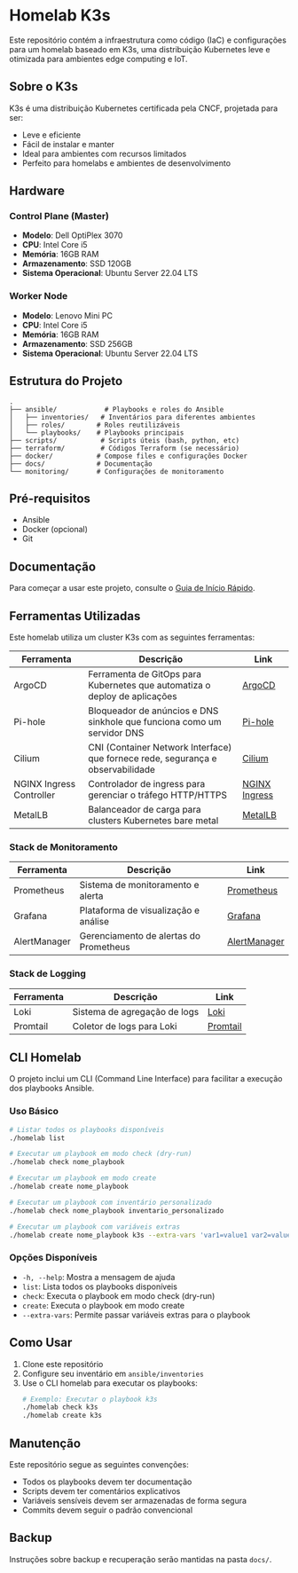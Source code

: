 # Homelab K3s

Este repositório contém a infraestrutura como código (IaC) e configurações para um homelab baseado em K3s, uma distribuição Kubernetes leve e otimizada para ambientes edge computing e IoT.

## Sobre o K3s

K3s é uma distribuição Kubernetes certificada pela CNCF, projetada para ser:
- Leve e eficiente
- Fácil de instalar e manter
- Ideal para ambientes com recursos limitados
- Perfeito para homelabs e ambientes de desenvolvimento

## Hardware

### Control Plane (Master)
- **Modelo**: Dell OptiPlex 3070
- **CPU**: Intel Core i5
- **Memória**: 16GB RAM
- **Armazenamento**: SSD 120GB
- **Sistema Operacional**: Ubuntu Server 22.04 LTS

### Worker Node
- **Modelo**: Lenovo Mini PC
- **CPU**: Intel Core i5
- **Memória**: 16GB RAM
- **Armazenamento**: SSD 256GB
- **Sistema Operacional**: Ubuntu Server 22.04 LTS

## Estrutura do Projeto

```
.
├── ansible/            # Playbooks e roles do Ansible
│   ├── inventories/   # Inventários para diferentes ambientes
│   ├── roles/        # Roles reutilizáveis
│   └── playbooks/    # Playbooks principais
├── scripts/           # Scripts úteis (bash, python, etc)
├── terraform/         # Códigos Terraform (se necessário)
├── docker/           # Compose files e configurações Docker
├── docs/             # Documentação
└── monitoring/       # Configurações de monitoramento
```

## Pré-requisitos

- Ansible
- Docker (opcional)
- Git

## Documentação

Para começar a usar este projeto, consulte o [Guia de Início Rápido](docs/getting_started.md).

## Ferramentas Utilizadas

Este homelab utiliza um cluster K3s com as seguintes ferramentas:

| Ferramenta | Descrição | Link |
|------------|-----------|------|
| ArgoCD | Ferramenta de GitOps para Kubernetes que automatiza o deploy de aplicações | [ArgoCD](https://argoproj.github.io/cd/) |
| Pi-hole | Bloqueador de anúncios e DNS sinkhole que funciona como um servidor DNS | [Pi-hole](https://pi-hole.net/) |
| Cilium | CNI (Container Network Interface) que fornece rede, segurança e observabilidade | [Cilium](https://cilium.io/) |
| NGINX Ingress Controller | Controlador de ingress para gerenciar o tráfego HTTP/HTTPS | [NGINX Ingress](https://kubernetes.github.io/ingress-nginx/) |
| MetalLB | Balanceador de carga para clusters Kubernetes bare metal | [MetalLB](https://metallb.universe.tf/) |

### Stack de Monitoramento

| Ferramenta | Descrição | Link |
|------------|-----------|------|
| Prometheus | Sistema de monitoramento e alerta | [Prometheus](https://prometheus.io/) |
| Grafana | Plataforma de visualização e análise | [Grafana](https://grafana.com/) |
| AlertManager | Gerenciamento de alertas do Prometheus | [AlertManager](https://prometheus.io/docs/alerting/latest/alertmanager/) |

### Stack de Logging

| Ferramenta | Descrição | Link |
|------------|-----------|------|
| Loki | Sistema de agregação de logs | [Loki](https://grafana.com/oss/loki/) |
| Promtail | Coletor de logs para Loki | [Promtail](https://grafana.com/docs/loki/latest/clients/promtail/) |

## CLI Homelab

O projeto inclui um CLI (Command Line Interface) para facilitar a execução dos playbooks Ansible.

### Uso Básico

```bash
# Listar todos os playbooks disponíveis
./homelab list

# Executar um playbook em modo check (dry-run)
./homelab check nome_playbook

# Executar um playbook em modo create
./homelab create nome_playbook

# Executar um playbook com inventário personalizado
./homelab check nome_playbook inventario_personalizado

# Executar um playbook com variáveis extras
./homelab create nome_playbook k3s --extra-vars 'var1=value1 var2=value2'
```

### Opções Disponíveis

- `-h, --help`: Mostra a mensagem de ajuda
- `list`: Lista todos os playbooks disponíveis
- `check`: Executa o playbook em modo check (dry-run)
- `create`: Executa o playbook em modo create
- `--extra-vars`: Permite passar variáveis extras para o playbook

## Como Usar

1. Clone este repositório
2. Configure seu inventário em `ansible/inventories`
3. Use o CLI homelab para executar os playbooks:
   ```bash
   # Exemplo: Executar o playbook k3s
   ./homelab check k3s
   ./homelab create k3s
   ```

## Manutenção

Este repositório segue as seguintes convenções:

- Todos os playbooks devem ter documentação
- Scripts devem ter comentários explicativos
- Variáveis sensíveis devem ser armazenadas de forma segura
- Commits devem seguir o padrão convencional

## Backup

Instruções sobre backup e recuperação serão mantidas na pasta `docs/`. 